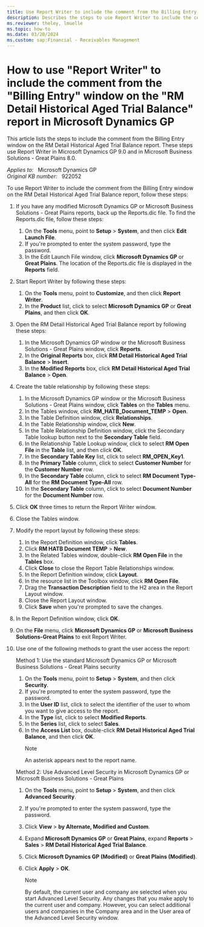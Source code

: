 ```yaml
---
title: Use Report Writer to include the comment from the Billing Entry window on the RM Detail Historical Aged Trial Balance report in Microsoft Dynamics GP
description: Describes the steps to use Report Writer to include the comment from the Billing Entry window on the RM Detail Historical Aged Trial Balance report in Microsoft Dynamics GP.
ms.reviewer: theley, lmuelle
ms.topic: how-to
ms.date: 03/20/2024
ms.custom: sap:Financial - Receivables Management
---
```

# How to use "Report Writer" to include the comment from the "Billing Entry" window on the "RM Detail Historical Aged Trial Balance" report in Microsoft Dynamics GP

This article lists the steps to include the comment from the Billing Entry window on the RM Detail Historical Aged Trial Balance report. These steps use Report Writer in Microsoft Dynamics GP 9.0 and in Microsoft Business Solutions - Great Plains 8.0.

_Applies to:_ &nbsp; Microsoft Dynamics GP  
_Original KB number:_ &nbsp; 922052

To use Report Writer to include the comment from the Billing Entry window on the RM Detail Historical Aged Trial Balance report, follow these steps:

1. If you have any modified Microsoft Dynamics GP or Microsoft Business Solutions - Great Plains reports, back up the Reports.dic file. To find the Reports.dic file, follow these steps:

    1. On the **Tools** menu, point to **Setup** > **System**, and then click **Edit Launch File**.
    2. If you're prompted to enter the system password, type the password.
    3. In the Edit Launch File window, click **Microsoft Dynamics GP** or **Great Plains**. The location of the Reports.dic file is displayed in the **Reports** field.
  
2. Start Report Writer by following these steps:
    1. On the **Tools** menu, point to **Customize**, and then click **Report Writer**.
    2. In the **Product** list, click to select **Microsoft Dynamics GP** or **Great Plains**, and then click **OK**.
3. Open the RM Detail Historical Aged Trial Balance report by following these steps:
    1. In the Microsoft Dynamics GP window or the Microsoft Business Solutions - Great Plains window, click **Reports**.
    2. In the **Original Reports** box, click **RM Detail Historical Aged Trial Balance** > **Insert**.
    3. In the **Modified Reports** box, click **RM Detail Historical Aged Trial Balance** > **Open**.
4. Create the table relationship by following these steps:
    1. In the Microsoft Dynamics GP window or the Microsoft Business Solutions - Great Plains window, click **Tables** on the **Tables** menu.
    2. In the Tables window, click **RM_HATB_Document_TEMP** > **Open**.
    3. In the Table Definition window, click **Relationships**.
    4. In the Table Relationship window, click **New**.
    5. In the Table Relationship Definition window, click the Secondary Table lookup button next to the **Secondary Table** field.
    6. In the Relationship Table Lookup window, click to select **RM Open File** in the **Table** list, and then click **OK**.
    7. In the **Secondary Table Key** list, click to select **RM_OPEN_Key1**.
    8. In the **Primary Table** column, click to select **Customer Number** for the **Customer Number** row.
    9. In the **Secondary Table** column, click to select **RM Document Type-All** for the **RM Document Type-All** row.
    10. In the **Secondary Table** column, click to select **Document Number** for the **Document Number** row.
5. Click **OK** three times to return the Report Writer window.
6. Close the Tables window.
7. Modify the report layout by following these steps:
    1. In the Report Definition window, click **Tables**.
    2. Click **RM HATB Document TEMP** > **New**.
    3. In the Related Tables window, double-click **RM Open File** in the **Tables** box.
    4. Click **Close** to close the Report Table Relationships window.
    5. In the Report Definition window, click **Layout**.
    6. In the resource list in the Toolbox window, click **RM Open File**.
    7. Drag the **Transaction Description** field to the H2 area in the Report Layout window.
    8. Close the Report Layout window.
    9. Click **Save** when you're prompted to save the changes.
8. In the Report Definition window, click **OK**.
9. On the **File** menu, click **Microsoft Dynamics GP** or **Microsoft Business Solutions-Great Plains** to exit Report Writer.
10. Use one of the following methods to grant the user access the report:
  
    Method 1: Use the standard Microsoft Dynamics GP or Microsoft Business Solutions - Great Plains security
  
    1. On the **Tools** menu, point to **Setup** > **System**, and then click **Security**.
    2. If you're prompted to enter the system password, type the password.
    3. In the **User ID** list, click to select the identifier of the user to whom you want to give access to the report.
    4. In the **Type** list, click to select **Modified Reports**.
    5. In the **Series** list, click to select **Sales**.
    6. In the **Access List** box, double-click **RM Detail Historical Aged Trial Balance**, and then click **OK**.
        > [!NOTE]
        > An asterisk appears next to the report name.
  
    Method 2: Use Advanced Level Security in Microsoft Dynamics GP or Microsoft Business Solutions - Great Plains
  
    1. On the **Tools** menu, point to **Setup** > **System**, and then click **Advanced Security**.
    2. If you're prompted to enter the system password, type the password.
    3. Click **View** > **by Alternate, Modified and Custom**.
    4. Expand **Microsoft Dynamics GP** or **Great Plains**, expand **Reports** > **Sales** > **RM Detail Historical Aged Trial Balance**.
    5. Click **Microsoft Dynamics GP (Modified)** or **Great Plains (Modified)**.
    6. Click **Apply** > **OK**.
  
        > [!NOTE]
        > By default, the current user and company are selected when you start Advanced Level Security. Any changes that you make apply to the current user and company. However, you can select additional users and companies in the Company area and in the User area of the Advanced Level Security window.
